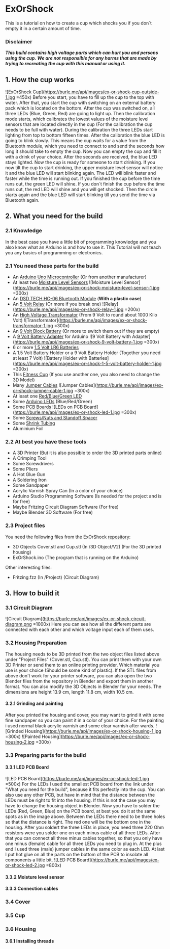 
# ExOrShock
This is a tutorial on how to create a cup which shocks you if you don´t empty it in a certain amount of time.
### Disclaimer
***This build contains high voltage parts which can hurt you and persons using the cup.***
***We are not responsible for any harms that are made by trying to recreating the cup with this manual or using it.***
## 1. How the cup works
![ExOrShock Cup](https://burle.me/api/images/ex-or-shock-cup-outside-1.jpg =450x)
Before you start, you have to fill up the cup to the top with water. After that, you start the cup with switching on an external battery pack which is located on the bottom. After the cup was switched on, all three LEDs (Blue, Green, Red) are going to light up. Then the calibration mode starts, which calibrates the lowest values of the moisture level sensors that are located directly in the cup (For the calibration the cup needs to be full with water). During the calibration the three LEDs start lighting from top to bottom fifteen times. After the calibration the blue LED is going to blink slowly. This means the cup waits for a value from the Bluetooth module, which you need to connect to and send the seconds how long it should take to empty the cup. Now you can empty the cup and fill it with a drink of your choice. After the seconds are received, the blue LED stays lighted. Now the cup is ready for someone to start drinking. If you now tilt the cup to start drinking, the upper moisture level sensor will notice it and the blue LED will start blinking again. The LED will blink faster and faster while the time is running out. If you finished the cup before the time runs out, the green LED will shine. If you don´t finish the cup before the time runs out, the red LED will shine and you will get shocked. Then the circle starts again and the blue LED will start blinking till you send the time via Bluetooth again.
## 2. What you need for the build
### 2.1 Knowledge
In the best case you have a little bit of programming knowledge and you also know what an Arduino is and how to use it. This Tutorial will not teach you any basics of programming or electronics.

### 2.1 You need these parts for the build
- An [Arduino Uno Microcontroller](https://www.amazon.de/s?k=Arduino+Uno&i=electronics&__mk_de_DE=%C3%85M%C3%85%C5%BD%C3%95%C3%91&ref=nb_sb_noss_2) (Or from another manufacturer)
- At least two [Moisture Level Sensors](https://www.amazon.de/Capacitive-Moisture-Corrosion-Resistant-Raspberry/dp/B07FLR13FS/ref=sr_1_2?__mk_de_DE=%C3%85M%C3%85%C5%BD%C3%95%C3%91&dchild=1&keywords=Arduino+Moisture+Level+Sensor&qid=1628542140&sr=8-2)
![Moisture Level Sensor](https://burle.me/api/images/ex-or-shock-moisture-level-sensor-1.jpg =300x)
- An [DSD TECH HC-06 Bluetooth Module](https://www.amazon.de/s?k=DSD+TECH+HC-06+Bluetooth+Module&__mk_de_DE=%C3%85M%C3%85%C5%BD%C3%95%C3%91&ref=nb_sb_noss) (**With a plastic case**)
- An [5 Volt Relay](https://www.amazon.de/s?k=5+Volt+Relay&__mk_de_DE=%C3%85M%C3%85%C5%BD%C3%95%C3%91&ref=nb_sb_noss_2) (Or more if you break one)
![Relay](https://burle.me/api/images/ex-or-shock-relay-1.jpg =200x)
- An [High Voltage Transformator](https://www.amazon.de/gp/product/B078ST3844/ref=ppx_yo_dt_b_asin_title_o00_s00?ie=UTF8&psc=1) (From 9 Volt to round about 1000 Kilo Volt)
![Transformator](https://burle.me/api/images/ex-or-shock-transformator-1.jpg =300x)
- An [9 Volt Block Battery](https://www.amazon.de/s?k=9+Volt+Block+Battery) (Or more to switch them out if they are empty)
- A [9 Volt Battery Adapter](https://www.amazon.de/s?k=9+Volt+Battery+Adapter&__mk_de_DE=%C3%85M%C3%85%C5%BD%C3%95%C3%91&ref=nb_sb_noss_2) for Arduino
![9 Volt Battery with Adapter](https://burle.me/api/images/ex-or-shock-9-volt-battery-1.jpg =300x)
- 6 or more [1.5 Volt LR6 Batteries](https://www.amazon.de/s?k=1.5+Volt+LR6+Batteries&__mk_de_DE=%C3%85M%C3%85%C5%BD%C3%95%C3%91&ref=nb_sb_noss)
- A 1.5 Volt Battery Holder or a 9 Volt Battery Holder (Together you need at least 7 Volt)
![Battery Holder with Batteries](https://burle.me/api/images/ex-or-shock-1-5-volt-battery-holder-1.jpg =300x)
- This [Fitness Cup](https://www.amazon.de/gp/product/B01LSM3GAE/ref=ppx_yo_dt_b_asin_title_o01_s00?ie=UTF8&psc=1) (If you use another one, you also need to change the 3D Model)
- Many [Jumper Cables](https://www.amazon.de/s?k=Jumper+Cable&i=electronics&__mk_de_DE=%C3%85M%C3%85%C5%BD%C3%95%C3%91&ref=nb_sb_noss_2)
![Jumper Cables](https://burle.me/api/images/ex-or-shock-jumper-cable-1.jpg =300x)
- At least one [Red/Blue/Green LED](https://www.amazon.de/s?k=Arduino+LED&__mk_de_DE=%C3%85M%C3%85%C5%BD%C3%95%C3%91&ref=nb_sb_noss_2)
- Some [Arduino LEDs](https://www.amazon.de/s?k=Arduino+LED&__mk_de_DE=%C3%85M%C3%85%C5%BD%C3%95%C3%91&ref=nb_sb_noss_2) (Blue/Red/Green)
- Some [PCB Boards](https://www.amazon.de/gp/product/B0734XYJPM/ref=ppx_yo_dt_b_asin_title_o01_s01?ie=UTF8&psc=1)
![LEDs on PCB Board](https://burle.me/api/images/ex-or-shock-led-1.jpg =300x)
- Some [Screws/Nuts and Standoff Spacer](https://www.amazon.de/gp/product/B07RP6CRD5/ref=ppx_yo_dt_b_asin_title_o01_s01?ie=UTF8&psc=1)
- Some [Shrink Tubing](https://www.amazon.de/ChiliTec-12000058-Chilitec-Schrumpfschlauch-Sortiment-100-teilig/dp/B003H9CJ1Y/ref=sr_1_6?__mk_de_DE=%C3%85M%C3%85%C5%BD%C3%95%C3%91&dchild=1&keywords=schrumpfschlauch&qid=1629294593&sr=8-6)
- Aluminium Foil
### 2.2 At best you have these tools
- A 3D Printer (But it is also possible to order the 3D printed parts online)
- A Crimping Tool
- Some Screwdrivers
- Some Pliers
- A Hot Glue Gun
- A Soldering Iron
- Some Sandpaper
- Acrylic Varnish Spray Can (In a color of your choice)
- Arduino Studio Programming Software (Is needed for the project and is for free)
- Maybe Fritzing Circuit Diagram Software (For free)
- Maybe Blender 3D Software (For free)
### 2.3 Project files
You need the following files from the ExOrShock [repository](https://github.com/likematthew/ExOrShock):
- 3D Objects Cover.stl and Cup.stl (In /3D Object/V2) (For the 3D printed housing)
- ExOrShock.ino (The program that is running on the Arduino)

Other interesting files:
- Fritzing.fzz (In /Project) (Circuit Diagram)
## 3. How to build it
### 3.1 Circuit Diagram
![Circuit Diagram](https://burle.me/api/images/ex-or-shock-circuit-diagram.png =1000x)
Here you can see how all the different parts are connected with each other and which voltage input each of them uses.
### 3.2 Housing Preparation
The housing needs to be 3D printed from the two object files listed above under "Project Files" (Cover.stl, Cup.stl). You can print them with your own 3D Printer or send them to an online printing provider. Which material you use is your choice (Should be some kind of plastic). If the STL files from above don't work for your printer software, you can also open the two Blender files from the repository in Blender and export them in another format. You can also modify the 3D Objects in Blender for your needs. The dimensions are height 13.9 cm, length 11.8 cm, width 10.5 cm.
#### 3.2.1 Grinding and painting
After you printed the housing and cover, you may want to grind it with some fine sandpaper so you can paint it in a color of your choice. For the painting i used normal black acrylic varnish and some clear varnish after wards.
![Grinded Housing](https://burle.me/api/images/ex-or-shock-housing-1.jpg =300x)
![Painted Housing](https://burle.me/api/images/ex-or-shock-housing-2.jpg =300x)
### 3.3 Preparing parts for the build
#### 3.3.1 LED PCB Board
![LED PCB Board](https://burle.me/api/images/ex-or-shock-led-1.jpg =500x)
For the LEDs I used the smallest PCB board from the link under "What you need for the build", because it fits perfectly into the cup. You can also use any other PCB, but have in mind that the distance between the LEDs must be right to fit into the housing. If this is not the case you may have to change the housing object in Blender. Now you have to solder the LEDs (Red, Green, Blue) on the PCB board, at best you do it at the same spots as in the image above. Between the LEDs there need to be three holes so that the distance is right. The red one will be the bottom one in the housing. After you soldert the three LEDs in place, you need three 220 Ohm resistors were you solder one on each minus cable of all three LEDs. After that you can connect all three minus cables together, so that you only have one minus (female) cable for all three LEDs you need to plug in. At the plus end I used three (male) jumper cables in the same color as each LED. At last I put hot glue on all the parts on the bottom of the PCB to insolate all components a little bit.
![LED PCB Board](https://burle.me/api/images/ex-or-shock-led-2.jpg =800x)
#### 3.3.2 Moisture level sensor
#### 3.3.3 Connection cables
### 3.4 Cover
### 3.5 Cup
### 3.6 Housing
#### 3.6.1 Installing threads